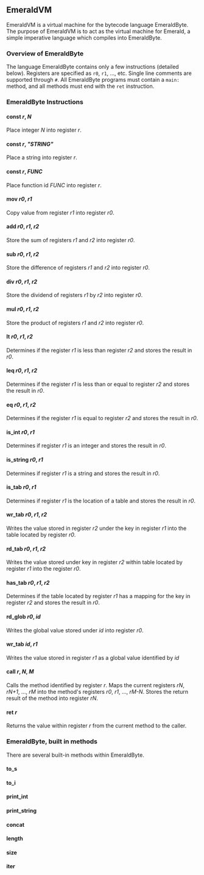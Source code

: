 ## EmeraldVM
EmeraldVM is a virtual machine for the bytecode language EmeraldByte. The purpose of EmeraldVM is to act as the virtual machine for Emerald, a simple imperative language which compiles into EmeraldByte.

### Overview of EmeraldByte
The language EmeraldByte contains only a few instructions (detailed below). Registers are specified as `r0`, `r1`, ..., etc. Single line comments are supported through `#`. All EmeraldByte programs must contain a `main:` method, and all methods must end with the `ret` instruction.

### EmeraldByte Instructions
#### const <i>r</i>, <i>N</i>
Place integer <i>N</i> into register <i>r</i>.

#### const <i>r</i>, <i>"STRING"</i>
Place a string into register <i>r</i>.

#### const <i>r</i>, <i>FUNC</i>
Place function id <i>FUNC</i> into register <i>r</i>.

#### mov <i>r0</i>, <i>r1</i>
Copy value from register <i>r1</i> into register <i>r0</i>.

#### add <i>r0</i>, <i>r1</i>, <i>r2</i>
Store the sum of registers <i>r1</i> and <i>r2</i> into register <i>r0</i>.

#### sub <i>r0</i>, <i>r1</i>, <i>r2</i>
Store the difference of registers <i>r1</i> and <i>r2</i> into register <i>r0</i>.

#### div <i>r0</i>, <i>r1</i>, <i>r2</i>
Store the dividend of registers <i>r1</i> by <i>r2</i> into register <i>r0</i>.

#### mul <i>r0</i>, <i>r1</i>, <i>r2</i>
Store the product of registers <i>r1</i> and <i>r2</i> into register <i>r0</i>.

#### lt <i>r0</i>, <i>r1</i>, <i>r2</i>
Determines if the register <i>r1</i> is less than register <i>r2</i> and stores the result in <i>r0</i>.

#### leq <i>r0</i>, <i>r1</i>, <i>r2</i>
Determines if the register <i>r1</i> is less than or equal to register <i>r2</i> and stores the result in <i>r0</i>.

#### eq <i>r0</i>, <i>r1</i>, <i>r2</i>
Determines if the register <i>r1</i> is equal to register <i>r2</i> and stores the result in <i>r0</i>.

#### is_int <i>r0</i>, <i>r1</i>
Determines if register <i>r1</i> is an integer and stores the result in <i>r0</i>.

#### is_string <i>r0</i>, <i>r1</i>
Determines if register <i>r1</i> is a string and stores the result in <i>r0</i>.

#### is_tab <i>r0</i>, <i>r1</i>
Determines if register <i>r1</i> is the location of a table and stores the result in <i>r0</i>.

#### wr_tab <i>r0</i>, <i>r1</i>, <i>r2</i>
Writes the value stored in register <i>r2</i> under the key in register <i>r1</i> into the table located by register <i>r0</i>.

#### rd_tab <i>r0</i>, <i>r1</i>, <i>r2</i>
Writes the value stored under key in register <i>r2</i> within table located by register <i>r1</i> into the register <i>r0</i>.

#### has_tab <i>r0</i>, <i>r1</i>, <i>r2</i>
Determines if the table located by register <i>r1</i> has a mapping for the key in register <i>r2</i> and stores the result in <i>r0</i>.

#### rd_glob <i>r0</i>, <i>id</i>
Writes the global value stored under <i>id</i> into register <i>r0</i>.

#### wr_tab <i>id</i>, <i>r1</i>
Writes the value stored in register <i>r1</i> as a global value identified by <i>id</i>

#### call <i>r</i>, <i>N</i>, <i>M</i>
Calls the method identified by register <i>r</i>. Maps the current registers <i>rN</i>, <i>rN+1</i>, ..., <i>rM</i> into the method's registers <i>r0</i>, <i>r1</i>, ..., <i>rM-N</i>. Stores the return result of the method into register <i>rN</i>.

#### ret <i>r</i>
Returns the value within register <i>r</i> from the current method to the caller.

### EmeraldByte, built in methods
There are several built-in methods within EmeraldByte.

#### to_s

#### to_i

#### print_int

#### print_string

#### concat

#### length

#### size

#### iter
